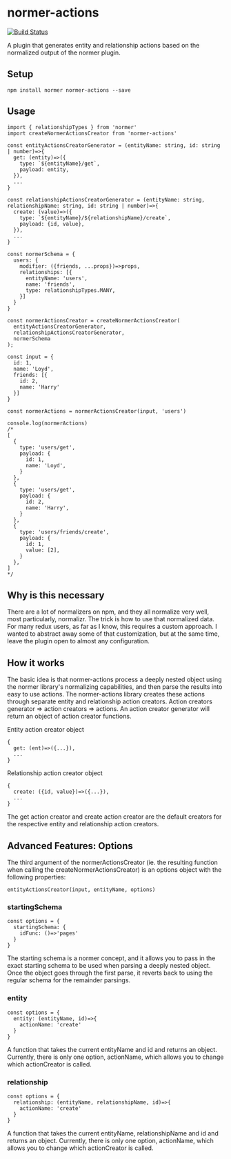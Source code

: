 # normer-actions

[![Build Status](https://travis-ci.org/l2silver/normer-actions.svg?branch=master)](https://travis-ci.org/l2silver/normer-actions)

A plugin that generates entity and relationship actions based on the normalized output of the normer plugin.

## Setup

```npm install normer normer-actions --save```

## Usage

```
import { relationshipTypes } from 'normer'
import createNormerActionsCreator from 'normer-actions'

const entityActionsCreatorGenerator = (entityName: string, id: string | number)=>{
  get: (entity)=>({
    type: `${entityName}/get`,
    payload: entity,
  }),
  ...
}

const relationshipActionsCreatorGenerator = (entityName: string, relationshipName: string, id: string | number)=>{
  create: (value)=>({
    type: `${entityName}/${relationshipName}/create`,
    payload: {id, value},
  }),
  ...
}

const normerSchema = {
  users: {
    modifier: ({friends, ...props})=>props,
    relationships: [{
      entityName: 'users',
      name: 'friends',
      type: relationshipTypes.MANY,
    }]
  }
}

const normerActionsCreator = createNormerActionsCreator(
  entityActionsCreatorGenerator,
  relationshipActionsCreatorGenerator,
  normerSchema
);

const input = {
  id: 1,
  name: 'Loyd',
  friends: [{
    id: 2,
    name: 'Harry'
  }]
}

const normerActions = normerActionsCreator(input, 'users')

console.log(normerActions)
/*
[
  {
    type: 'users/get',
    payload: {
      id: 1,
      name: 'Loyd',
    }
  },
  {
    type: 'users/get',
    payload: {
      id: 2,
      name: 'Harry',
    }
  },
  {
    type: 'users/friends/create',
    payload: {
      id: 1,
      value: [2],
    }
  },
]
*/

```

## Why is this necessary

There are a lot of normalizers on npm, and they all normalize very well, most particularly, normalizr. The trick is how to use that normalized data. For many redux users, as far as I know, this requires a custom approach. I wanted to abstract away some of that customization, but at the same time, leave the plugin open to almost any configuration.

## How it works

The basic idea is that normer-actions process a deeply nested object using the normer library's normalizing capabilities, and then parse the results into easy to use actions. The normer-actions library creates these actions through separate entity and relationship action creators. Action creators generator => action creators => actions. An action creator generator will return an object of action creator functions.

Entity action creator object
```
{
  get: (ent)=>({...}),
  ...
}
```

Relationship action creator object
```
{
  create: ({id, value})=>({...}),
  ...
}
```

The get action creator and create action creator are the default creators for the respective entity and relationship action creators.

## Advanced Features: Options

The third argument of the normerActionsCreator (ie. the resulting function when calling the createNormerActionsCreator) is an options object with the following properties:

```
entityActionsCreator(input, entityName, options)
```

### startingSchema

```
const options = {
  startingSchema: {
    idFunc: ()=>'pages'
  }
}
```

The starting schema is a normer concept, and it allows you to pass in the exact starting schema to be used when parsing a deeply nested object. Once the object goes through the first parse, it reverts back to using the regular schema for the remainder parsings.

### entity

```
const options = {
  entity: (entityName, id)=>{
    actionName: 'create'
  }
}
```

A function that takes the current entityName and id and returns an object. Currently, there is only one option, actionName, which allows you to change which actionCreator is called.

### relationship

```
const options = {
  relationship: (entityName, relationshipName, id)=>{
    actionName: 'create'
  }
}
```

A function that takes the current entityName, relationshipName and id and returns an object. Currently, there is only one option, actionName, which allows you to change which actionCreator is called.
